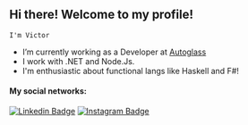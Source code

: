 ## Hi there! Welcome to my profile!

``
I'm Victor
``

- I’m currently working as a Developer at [Autoglass](https://www.autoglass.com.br)
- I work with .NET and Node.Js.
- I'm enthusiastic about functional langs like Haskell and F#!



#### My social networks:
[![Linkedin Badge](https://img.shields.io/badge/-LinkedIn-blue?style=flat-square&logo=Linkedin&logoColor=white&link=https://www.linkedin.com/in/victorpothin/en)](https://www.linkedin.com/in/victorpothin/en/)
[![Instagram Badge](https://img.shields.io/badge/-Instagram-C13584?style=flat-square&labelColor=C13584&logo=instagram&logoColor=white&link=https://www.instagram.com/victorpothin/)](https://www.instagram.com/victorpothin/)
